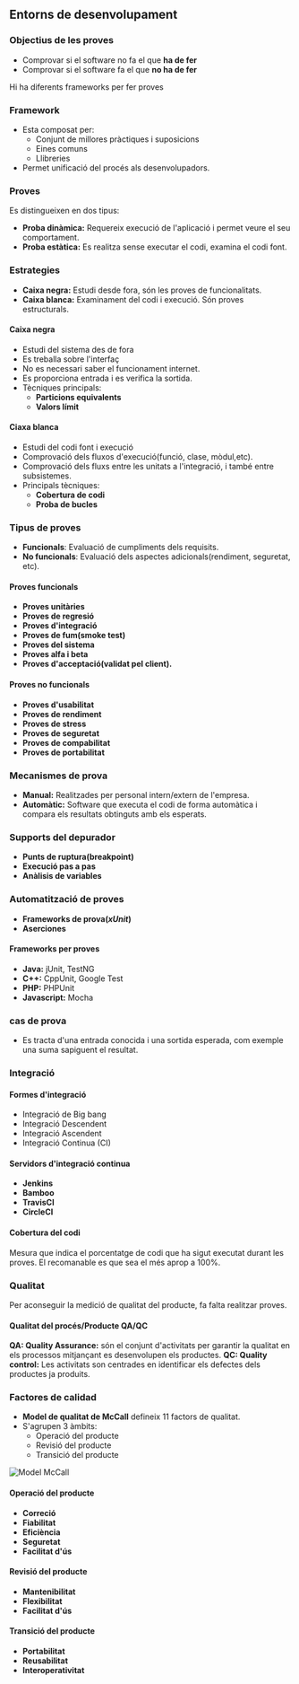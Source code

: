 ## Entorns de desenvolupament
### Objectius de les proves
- Comprovar si el software no fa el que **ha de fer**
- Comprovar si el software fa el que **no ha de fer**

Hi ha diferents frameworks per fer proves

### Framework
- Esta composat per:
    - Conjunt de millores pràctiques i suposicions
    - Eines comuns
    - Llibreries
- Permet unificació del procés als desenvolupadors.

### Proves
Es distingueixen en dos tipus:
- **Proba dinàmica:** Requereix execució de l'aplicació i permet veure el seu comportament.
- **Proba estàtica:** Es realitza sense executar el codi, examina el codi font.

### Estrategies
- **Caixa negra:** Estudi desde fora, són les proves de funcionalitats.
- **Caixa blanca:** Examinament del codi i execució. Són proves estructurals.

#### Caixa negra
- Estudi del sistema des de fora
- Es treballa sobre l'interfaç
- No es necessari saber el funcionament internet.
- Es proporciona entrada i es verifica la sortida.
- Tècniques principals:
    - **Particions equivalents**
    - **Valors límit**

#### Ciaxa blanca
- Estudi del codi font i execució
- Comprovació dels fluxos d'execució(funció, clase, mòdul,etc).
- Comprovació dels fluxs entre les unitats a l'integració, i també entre subsistemes.
- Principals tècniques:
    - **Cobertura de codi**
    - **Proba de bucles**

### Tipus de proves
- **Funcionals**: Evaluació de cumpliments dels requisits.
- **No funcionals**: Evaluació dels aspectes adicionals(rendiment, seguretat, etc).

#### Proves funcionals
- **Proves unitàries**
- **Proves de regresió**
- **Proves d'integració**
- **Proves de fum(smoke test)**
- **Proves del sistema**
- **Proves alfa i beta**
- **Proves d'acceptació(validat pel client).**

#### Proves no funcionals
- **Proves d'usabilitat**
- **Proves de rendiment**
- **Proves de stress**
- **Proves de seguretat**
- **Proves de compabilitat**
- **Proves de portabilitat**

### Mecanismes de prova
- **Manual:** Realitzades per personal intern/extern de l'empresa.
- **Automàtic:** Software que executa el codi de forma automàtica i compara els resultats obtinguts amb els esperats.

### Supports del depurador
- **Punts de ruptura(breakpoint)**
- **Execució pas a pas**
- **Anàlisis de variables**

### Automatització de proves
- **Frameworks de prova(_xUnit_)**
- **Aserciones**

#### Frameworks per proves
- **Java:** jUnit, TestNG
- **C++:** CppUnit, Google Test
- **PHP:** PHPUnit
- **Javascript:** Mocha

### cas de prova
- Es tracta d'una entrada conocida i una sortida esperada, com exemple una suma sapiguent el resultat.

### Integració
#### Formes d'integració
- Integració de Big bang
- Integració Descendent
- Integració Ascendent
- Integració Continua (CI)

#### Servidors d'integració continua
- **Jenkins**
- **Bamboo**
- **TravisCI**
- **CircleCI**

#### Cobertura del codi
Mesura que indica el porcentatge de codi que ha sigut executat durant les proves.
El recomanable es que sea el més aprop a 100%.

### Qualitat
Per aconseguir la medició de qualitat del producte, fa falta realitzar proves.

#### Qualitat del procés/Producte QA/QC
**QA: Quality Assurance:** són el conjunt d'activitats per garantir la qualitat en els processos mitjançant es desenvolupen els productes.
**QC: Quality control:** Les activitats son centrades en identificar els defectes dels productes ja produits.

### Factores de calidad
- **Model de qualitat de McCall** defineix 11 factors de qualitat.
- S'agrupen 3 àmbits:
  - Operació del producte
  - Revisió del producte
  - Transició del producte

![Model McCall](https://i.pinimg.com/474x/c6/be/96/c6be96491c4f3072a3a68934ebf66312.jpg)

#### Operació del producte
- **Correció**
- **Fiabilitat**
- **Eficiència**
- **Seguretat**
- **Facilitat d'ús**

#### Revisió del producte
- **Mantenibilitat**
- **Flexibilitat**
- **Facilitat d'ús**

#### Transició del producte
- **Portabilitat**
- **Reusabilitat**
- **Interoperativitat**

